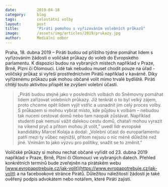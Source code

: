 ```yaml
---
date:         2019-04-18
category:     blog
tags:         celostátní volby
layout:       post
title:        "Piráti pomohou s vyřizováním volebních průkazů"
image:        /assets/img/articles/2019/prukazy.jpg
author:       Mediální odbor
---
```


Praha, 18. dubna 2019 – Piráti budou od příštího týdne pomáhat lidem s vyřizováním žádostí o voličské průkazy do voleb do Evropského parlamentu. K dispozici budou na vybraných místech například v Praze, Brně, Plzni či Olomouci. Lidé tak nebudou muset chodit pouze na úřad - voličský průkaz si vyřeší prostřednictvím Pirátů například v kavárně. Díky vyřízenému průkazu pak mohou občané volit mimo trvalé bydliště. Piráti chtějí touto aktivitou přispět ke zvýšení volební účasti. 

> „Piráti budou stejně jako v posledních volbách do Sněmovny pomáhat lidem zařizovat volebních průkazy. Již tenkrát o to byl velký zájem, proto chceme opět lidem vyjít vstříc a usnadnit jim celý proces volby. S průkazem si mohou vybrat místo, kde půjdou k volbám – nebudou tak nuceni cestovat domů nebo tam naopak zůstávat. Například studenti pak nemusí vážit dalekou cestu domů, chataři mohou vyrazit na víkend pryč a přitom mohou jít volit,” uvedl lídr evropské kandidátky Marcel Kolaja a dodal: „Volební účast do europarlamentu patří mezi ty vůbec nejnižší, přitom nejsou o nic méně důležité než jiné. Vnímám to jako výzvu pro politiky, snažit se to změnit.”

Voličské průkazy si mohou nechat občané vyřídit od 23. dubna 2019 například v Praze, Brně, Plzni či Olomouci ve vybraných datech. Přehled konkrétních termínů bude zveřejněn na pirátském webu [www.evropapotrebuje.cz/jak-volit](https://www.evropapotrebuje.cz/jak-volit) a na facebookové stránce Pirátů. Důležitou náležitostí žádostí je také ověřený podpis advokátem nebo notářem, které Piráti zajistí. 

